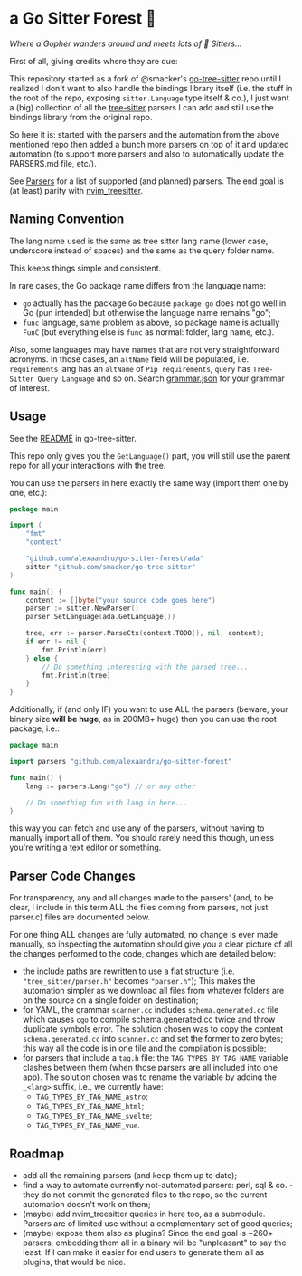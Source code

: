 # a Go Sitter Forest 🌳
_Where a Gopher wanders around and meets lots of 🌳 Sitters..._

First of all, giving credits where they are due:

This repository started as a fork of @smacker's [go-tree-sitter](https://github.com/smacker/go-tree-sitter) repo
until I realized I don't want to also handle the bindings library itself
(i.e. the stuff in the root of the repo, exposing `sitter.Language` type
itself & co.), I just want a (big) collection of all the [tree-sitter](https://github.com/tree-sitter/tree-sitter)
parsers I can add and still use the bindings library from the original repo.

So here it is: started with the parsers and the automation from the above
mentioned repo then added a bunch more parsers on top of it and updated
automation (to support more parsers and also to automatically update the
PARSERS.md file, etc/).

See [Parsers](PARSERS.md) for a list of supported (and planned) parsers.
The end goal is (at least) parity with [nvim_treesitter](https://github.com/nvim-treesitter/nvim-treesitter?tab=readme-ov-file#supported-languages).

## Naming Convention

The lang name used is the same as tree sitter lang name (lower case, underscore
instead of spaces) and the same as the query folder name.

This keeps things simple and consistent.

In rare cases, the Go package name differs from the language name: 
- `go` actually has the package `Go` because `package go` does not go well in Go
  (pun intended) but otherwise the language name remains "go";
- `func` language, same problem as above, so package name is actually `FunC`
  (but everything else is `func` as normal: folder, lang name, etc.).

Also, some languages may have names that are not very straightforward acronyms.
In those cases, an `altName` field will be populated, i.e. `requirements` lang
has an `altName` of `Pip requirements`, `query` has `Tree-Sitter Query Language`
and so on. Search [grammar.json](/internal/automation/grammars.json) for
your grammar of interest.

## Usage

See the [README](https://github.com/smacker/go-tree-sitter/blob/master/README.md) in go-tree-sitter.

This repo only gives you the `GetLanguage()` part, you will still use the parent
repo for all your interactions with the tree.

You can use the parsers in here exactly the same way (import them one by one, etc.):

```Go
package main

import (
    "fmt"
    "context"

    "github.com/alexaandru/go-sitter-forest/ada"
    sitter "github.com/smacker/go-tree-sitter"
)

func main() {
    content := []byte("your source code goes here")
    parser := sitter.NewParser()
    parser.SetLanguage(ada.GetLanguage())

    tree, err := parser.ParseCtx(context.TODO(), nil, content);
    if err != nil {
        fmt.Println(err)
    } else {
        // Do something interesting with the parsed tree...
        fmt.Println(tree)
    }
}
```

Additionally, if (and only IF) you want to use ALL the parsers (beware, your binary
size **will be huge**, as in 200MB+ huge) then you can use the root package, i.e.:

```Go
package main

import parsers "github.com/alexaandru/go-sitter-forest"

func main() {
    lang := parsers.Lang("go") // or any other

    // Do something fun with lang in here...
}
```

this way you can fetch and use any of the parsers, without having to manually import
all of them. You should rarely need this though, unless you're writing a text editor
or something.

## Parser Code Changes

For transparency, any and all changes made to the parsers' (and, to be clear, I
include in this term ALL the files coming from parsers, not just parser.c) files
are documented below.

For one thing ALL changes are fully automated, no change is ever made manually,
so inspecting the automation should give you a clear picture of all the changes
performed to the code, changes which are detailed below:

- the include paths are rewritten to use a flat structure (i.e. `"tree_sitter/parser.h"`
  becomes `"parser.h"`); This makes the automation simpler as we download all files from
  whatever folders are on the source on a single folder on destination;
- for YAML, the grammar `scanner.cc` includes `schema.generated.cc` file which causes `cgo`
  to compile schema.generated.cc twice and throw duplicate symbols error. The solution
  chosen was to copy the content `schema.generated.cc` into `scanner.cc` and set the former
  to zero bytes; this way all the code is in one file and the compilation is possible;
- for parsers that include a `tag.h` file: the `TAG_TYPES_BY_TAG_NAME` variable clashes
  between them (when those parsers are all included into one app). The solution chosen
  was to rename the variable by adding the `_<lang>` suffix, i.e., we currently have:
  - `TAG_TYPES_BY_TAG_NAME_astro`;
  - `TAG_TYPES_BY_TAG_NAME_html`;
  - `TAG_TYPES_BY_TAG_NAME_svelte`;
  - `TAG_TYPES_BY_TAG_NAME_vue`.

## Roadmap

- add all the remaining parsers (and keep them up to date);
- find a way to automate currently not-automated parsers: perl, sql & co. - they do not
  commit the generated files to the repo, so the current automation doesn't work on them;
- (maybe) add nvim_treesitter queries in here too, as a submodule.
  Parsers are of limited use without a complementary set of good queries;
- (maybe) expose them also as plugins? Since the end goal is ~260+ parsers,
  embedding them all in a binary will be "unpleasant" to say the least. If I
  can make it easier for end users to generate them all as plugins, that would
  be nice.
